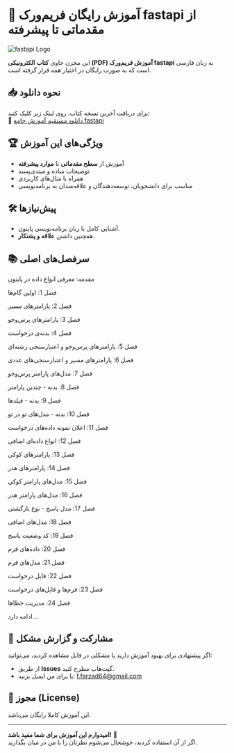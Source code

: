 # 🐍 آموزش رایگان فریم‌ورک fastapi از مقدماتی تا پیشرفته  

![fastapi Logo](https://fastapi.tiangolo.com/img/logo-margin/logo-teal.png)

این مخزن حاوی **کتاب الکترونیکی (PDF) آموزش فریم‌ورک fastapi** به زبان فارسی است که به صورت رایگان در اختیار همه قرار گرفته است.  

## 📥 نحوه دانلود  
برای دریافت آخرین نسخه کتاب، روی لینک زیر کلیک کنید:  
🔗 [دانلود مستقیم آموزش جامع fastapi](https://github.com/username/repo-name/raw/main/python-tutorial.pdf)  

## 🏆 ویژگی‌های این آموزش  
- آموزش از **سطح مقدماتی** تا **موارد پیشرفته**  
- توضیحات ساده و مبتدی‌پسند  
- همراه با مثال‌های کاربردی  
- مناسب برای دانشجویان، توسعه‌دهندگان و علاقه‌مندان به برنامه‌نویسی  

## 🛠 پیش‌نیازها  
- آشنایی کامل با زبان برنامه‌نویسی پایتون.  
- همچنین داشتن **علاقه و پشتکار**.  

## 📚 سرفصل‌های اصلی  
مقدمه: معرفی انواع داده در پایتون

فصل 1: اولین گام‌ها

فصل 2: پارامترهای مسیر

فصل 3: پارامترهای ‌پرس‌وجو

فصل 4: بدنه‌ی درخواست

فصل 5: پارامترهای ‌پرس‌وجو و اعتبارسنجی رشته‌ای

فصل 6: پارامترهای مسیر و اعتبارسنجی‌های عددی

فصل 7: مدل‌های پارامتر پرس‌وجو

فصل 8: بدنه - چندین پارامتر

فصل 9: بدنه - فیلدها

فصل 10: بدنه - مدل‌های تو در تو

فصل 11: اعلان نمونه داده‌های درخواست

فصل 12: انواع داده‌ای اضافی

فصل 13: پارامترهای کوکی

فصل 14: پارامترهای هدر

فصل 15: مدل‌های پارامتر کوکی

فصل 16: مدل‌های پارامتر هدر

فصل 17: مدل پاسخ - نوع بازگشتی

فصل 18: مدل‌های اضافی

فصل 19: کد وضعیت پاسخ

فصل 20: داده‌های فرم

فصل 21: مدل‌های فرم

فصل 22: فایل درخواست

فصل 23: فرم‌ها و فایل‌های درخواست

فصل 24: مدیریت خطاها

ادامه دارد...
 

## 🤝 مشارکت و گزارش مشکل  
اگر پیشنهادی برای بهبود آموزش دارید یا مشکلی در فایل مشاهده کردید، می‌توانید:  
- از طریق **Issues** گیت‌هاب مطرح کنید.  
- یا برای من ایمیل بزنید: f.farzad64@gmail.com  

## 📜 مجوز (License)  
این آموزش کاملا رایگان می‌باشد.

---

**امیدوارم این آموزش برای شما مفید باشد!** 🌟  
اگر از آن استفاده کردید، خوشحال می‌شوم نظرتان را با من در میان بگذارید.  
